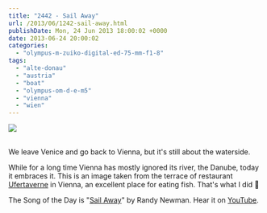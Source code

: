 ```yaml
---
title: "2442 - Sail Away"
url: /2013/06/1242-sail-away.html
publishDate: Mon, 24 Jun 2013 18:00:02 +0000
date: 2013-06-24 20:00:02
categories: 
  - "olympus-m-zuiko-digital-ed-75-mm-f1-8"
tags: 
  - "alte-donau"
  - "austria"
  - "boat"
  - "olympus-om-d-e-m5"
  - "vienna"
  - "wien"
---
```

<div class="container">
<div class="center"><a target="_blank" href="https://d25zfm9zpd7gm5.cloudfront.net/1200x1200/2013/20130616_185848_lr.jpg"><img src="https://d25zfm9zpd7gm5.cloudfront.net/0600x0600/2013/20130616_185848_lr.jpg" /></a></div>
</div>
<br />

We leave Venice and go back to Vienna, but it's still about the waterside.

While for a long time Vienna has mostly ignored its river, the Danube, today it embraces it. This is an image taken from the terrace of restaurant <a href="http://www.ufertaverne.at/" target="_blank">Ufertaverne</a> in Vienna, an excellent place for eating fish. That's what I did 🙂

 The Song of the Day is "<a href="http://www.lyricsmode.com/lyrics/r/randy_newman/sail_away.html" target="_blank">Sail Away</a>" by Randy Newman. Hear it on <a href="http://www.youtube.com/watch?v=uwwhHI_IMog" target="_blank">YouTube</a>.
